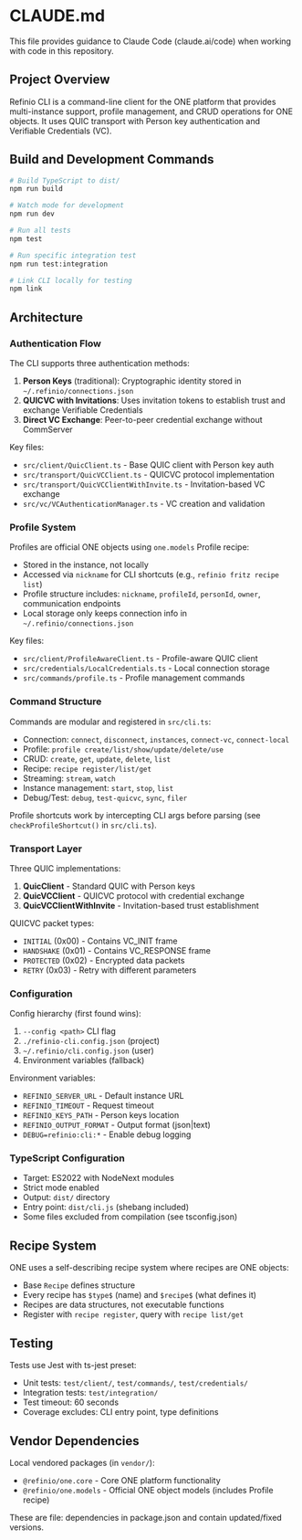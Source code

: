 # CLAUDE.md

This file provides guidance to Claude Code (claude.ai/code) when working with code in this repository.

## Project Overview

Refinio CLI is a command-line client for the ONE platform that provides multi-instance support, profile management, and CRUD operations for ONE objects. It uses QUIC transport with Person key authentication and Verifiable Credentials (VC).

## Build and Development Commands

```bash
# Build TypeScript to dist/
npm run build

# Watch mode for development
npm run dev

# Run all tests
npm test

# Run specific integration test
npm run test:integration

# Link CLI locally for testing
npm link
```

## Architecture

### Authentication Flow

The CLI supports three authentication methods:

1. **Person Keys** (traditional): Cryptographic identity stored in `~/.refinio/connections.json`
2. **QUICVC with Invitations**: Uses invitation tokens to establish trust and exchange Verifiable Credentials
3. **Direct VC Exchange**: Peer-to-peer credential exchange without CommServer

Key files:
- `src/client/QuicClient.ts` - Base QUIC client with Person key auth
- `src/transport/QuicVCClient.ts` - QUICVC protocol implementation
- `src/transport/QuicVCClientWithInvite.ts` - Invitation-based VC exchange
- `src/vc/VCAuthenticationManager.ts` - VC creation and validation

### Profile System

Profiles are official ONE objects using `one.models` Profile recipe:
- Stored in the instance, not locally
- Accessed via `nickname` for CLI shortcuts (e.g., `refinio fritz recipe list`)
- Profile structure includes: `nickname`, `profileId`, `personId`, `owner`, communication endpoints
- Local storage only keeps connection info in `~/.refinio/connections.json`

Key files:
- `src/client/ProfileAwareClient.ts` - Profile-aware QUIC client
- `src/credentials/LocalCredentials.ts` - Local connection storage
- `src/commands/profile.ts` - Profile management commands

### Command Structure

Commands are modular and registered in `src/cli.ts`:
- Connection: `connect`, `disconnect`, `instances`, `connect-vc`, `connect-local`
- Profile: `profile create/list/show/update/delete/use`
- CRUD: `create`, `get`, `update`, `delete`, `list`
- Recipe: `recipe register/list/get`
- Streaming: `stream`, `watch`
- Instance management: `start`, `stop`, `list`
- Debug/Test: `debug`, `test-quicvc`, `sync`, `filer`

Profile shortcuts work by intercepting CLI args before parsing (see `checkProfileShortcut()` in `src/cli.ts`).

### Transport Layer

Three QUIC implementations:
1. **QuicClient** - Standard QUIC with Person keys
2. **QuicVCClient** - QUICVC protocol with credential exchange
3. **QuicVCClientWithInvite** - Invitation-based trust establishment

QUICVC packet types:
- `INITIAL` (0x00) - Contains VC_INIT frame
- `HANDSHAKE` (0x01) - Contains VC_RESPONSE frame
- `PROTECTED` (0x02) - Encrypted data packets
- `RETRY` (0x03) - Retry with different parameters

### Configuration

Config hierarchy (first found wins):
1. `--config <path>` CLI flag
2. `./refinio-cli.config.json` (project)
3. `~/.refinio/cli.config.json` (user)
4. Environment variables (fallback)

Environment variables:
- `REFINIO_SERVER_URL` - Default instance URL
- `REFINIO_TIMEOUT` - Request timeout
- `REFINIO_KEYS_PATH` - Person keys location
- `REFINIO_OUTPUT_FORMAT` - Output format (json|text)
- `DEBUG=refinio:cli:*` - Enable debug logging

### TypeScript Configuration

- Target: ES2022 with NodeNext modules
- Strict mode enabled
- Output: `dist/` directory
- Entry point: `dist/cli.js` (shebang included)
- Some files excluded from compilation (see tsconfig.json)

## Recipe System

ONE uses a self-describing recipe system where recipes are ONE objects:
- Base `Recipe` defines structure
- Every recipe has `$type$` (name) and `$recipe$` (what defines it)
- Recipes are data structures, not executable functions
- Register with `recipe register`, query with `recipe list/get`

## Testing

Tests use Jest with ts-jest preset:
- Unit tests: `test/client/`, `test/commands/`, `test/credentials/`
- Integration tests: `test/integration/`
- Test timeout: 60 seconds
- Coverage excludes: CLI entry point, type definitions

## Vendor Dependencies

Local vendored packages (in `vendor/`):
- `@refinio/one.core` - Core ONE platform functionality
- `@refinio/one.models` - Official ONE object models (includes Profile recipe)

These are file: dependencies in package.json and contain updated/fixed versions.
